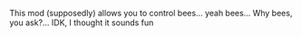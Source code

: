 This mod (supposedly) allows you to control bees... yeah bees... Why bees, you ask?... IDK, I thought it sounds fun
